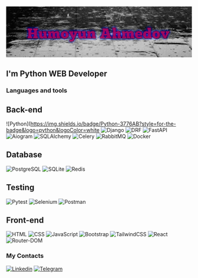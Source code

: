 ![Header](https://github.com/Humoyun209/humoyun209/blob/master/assets/github1.jpg)

## I'm Python WEB Developer

### Languages and tools


## Back-end
![Python](https://img.shields.io/badge/Python-3776AB?style=for-the-badge&logo=python&logoColor=white
![Django](https://img.shields.io/badge/Django-092E20?style=for-the-badge&logo=django&logoColor=white)
![DRF](https://img.shields.io/badge/-DRF-090909?style=for-the-badge&logo=django)
![FastAPI](https://img.shields.io/badge/-FastAPI-009485?style=for-the-badge&logo=fastapi&logoColor=white)
![Aiogram](https://img.shields.io/badge/-Aiogram-009cfb?style=for-the-badge&logo=Aiogram)
![SQLAlchemy](https://img.shields.io/badge/-SQLAlchemy-fca121?style=for-the-badge&logo=SQLAlchemy)
![Celery](https://img.shields.io/badge/-Celery-729a31?style=for-the-badge&logo=Celery)
![RabbitMQ](https://img.shields.io/badge/rabbitmq-%23FF6600.svg?&style=for-the-badge&logo=rabbitmq&logoColor=white)
![Docker](https://img.shields.io/badge/docker-%230db7ed.svg?style=for-the-badge&logo=docker&logoColor=white)

## Database
![PostgreSQL](https://img.shields.io/badge/PostgreSQL-316192?style=for-the-badge&logo=postgresql&logoColor=white)
![SQLite](https://img.shields.io/badge/SQLite-07405E?style=for-the-badge&logo=sqlite&logoColor=white)
![Redis](https://img.shields.io/badge/redis-%23DD0031.svg?&style=for-the-badge&logo=redis&logoColor=white)

## Testing
![Pytest](https://img.shields.io/badge/-Pytest-009fe3?style=for-the-badge&logo=Pytest&logoColor=white)
![Selenium](https://img.shields.io/badge/-Selenium-00ae00?style=for-the-badge&logo=Selenium&logoColor=white)
![Postman](https://img.shields.io/badge/-Postman-f76935?style=for-the-badge&logo=Postman&logoColor=white)

## Front-end
![HTML](https://img.shields.io/badge/HTML-239120?style=for-the-badge&logo=html5&logoColor=white)
![CSS](https://img.shields.io/badge/CSS-239120?&style=for-the-badge&logo=css3&logoColor=white)
![JavaScript](https://img.shields.io/badge/JavaScript-F7DF1E?style=for-the-badge&logo=javascript&logoColor=black)
![Bootstrap](https://img.shields.io/badge/Bootstrap-563D7C?style=for-the-badge&logo=bootstrap&logoColor=white)
![TailwindCSS](https://img.shields.io/badge/Tailwind_CSS-38B2AC?style=for-the-badge&logo=tailwind-css&logoColor=white)
![React](https://img.shields.io/badge/-React-090909?style=for-the-badge&logo=React)
![Router-DOM](https://img.shields.io/badge/React_Router-CA4245?style=for-the-badge&logo=react-router&logoColor=white)

### My Contacts
[![Linkedin](https://img.shields.io/badge/LinkedIn-0077B5?style=for-the-badge&logo=linkedin&logoColor=white)](https://www.linkedin.com/in/ahmedov-humoyun-993895241/)
[![Telegram](https://img.shields.io/badge/-Telegram-26a1df?style=for-the-badge&logo=telegram&logoColor=white)](https://t.me/Humoyun209)
